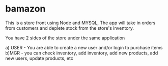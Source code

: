 # bamazon
This is a store front using Node and MYSQL, The app will take in orders from customers and deplete stock from the store's inventory. 

You have 2 sides of the store under the same application

a) USER - You are able to create a new user and/or login to purchase items
b)MGR - you can check inventory, add inventory, add new products, add new users, update products, etc

